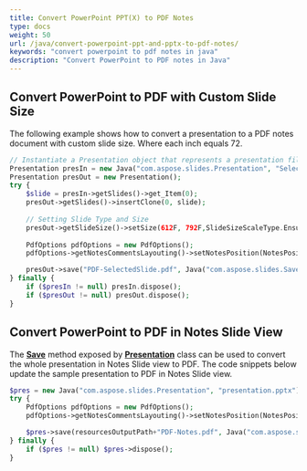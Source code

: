 ```yaml
---
title: Convert PowerPoint PPT(X) to PDF Notes
type: docs
weight: 50
url: /java/convert-powerpoint-ppt-and-pptx-to-pdf-notes/
keywords: "convert powerpoint to pdf notes in java"
description: "Convert PowerPoint to PDF notes in Java"
---
```


## **Convert PowerPoint to PDF with Custom Slide Size**
The following example shows how to convert a presentation to a PDF notes document with custom slide size. Where each inch equals 72.

```php
// Instantiate a Presentation object that represents a presentation file
Presentation presIn = new Java("com.aspose.slides.Presentation", "SelectedSlides.pptx");
Presentation presOut = new Presentation();
try {
    $slide = presIn->getSlides()->get_Item(0);
    presOut->getSlides()->insertClone(0, slide);
    
    // Setting Slide Type and Size
    presOut->getSlideSize()->setSize(612F, 792F,SlideSizeScaleType.EnsureFit);
        
    PdfOptions pdfOptions = new PdfOptions();
    pdfOptions->getNotesCommentsLayouting()->setNotesPosition(NotesPositions.BottomFull);

    presOut->save("PDF-SelectedSlide.pdf", Java("com.aspose.slides.SaveFormat")->Pdf, pdfOptions);
} finally {
    if ($presIn != null) presIn.dispose();
    if ($presOut != null) presOut.dispose();
}
```

## **Convert PowerPoint to PDF in Notes Slide View**
The [**Save**](https://apireference.aspose.com/slides/java/com.aspose.slides/Presentation#save-java.lang.String-int-) method exposed by [**Presentation**](https://apireference.aspose.com/slides/java/com.aspose.slides/Presentation) class can be used to convert the whole presentation in Notes Slide view to PDF. The code snippets below update the sample presentation to PDF in Notes Slide view.

```php
$pres = new Java("com.aspose.slides.Presentation", "presentation.pptx");
try {
    PdfOptions pdfOptions = new PdfOptions();
    pdfOptions->getNotesCommentsLayouting()->setNotesPosition(NotesPositions.BottomFull);

    $pres->save(resourcesOutputPath+"PDF-Notes.pdf", Java("com.aspose.slides.SaveFormat")->Pdf, pdfOptions);
} finally {
    if ($pres != null) $pres->dispose();
}
```